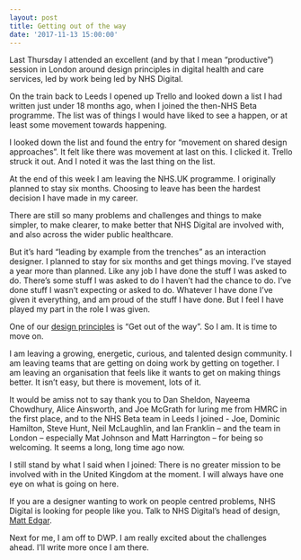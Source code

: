 ```yaml
---
layout: post
title: Getting out of the way
date: '2017-11-13 15:00:00'
---
```

Last Thursday I attended an excellent (and by that I mean “productive”) session in London around design principles in digital health and care services, led by work being led by NHS Digital.

On the train back to Leeds I opened up Trello and looked down a list I had written just under 18 months ago, when I joined the then-NHS Beta programme. The list was of things I would have liked to see a happen, or at least some movement towards happening.

I looked down the list and found the entry for “movement on shared design approaches”. It felt like there was movement at last on this. I clicked it. Trello struck it out. And I noted it was the last thing on the list.

At the end of this week I am leaving the NHS.UK programme. I originally planned to stay six months. Choosing to leave has been the hardest decision I have made in my career.

There are still so many problems and challenges and things to make simpler, to make clearer, to make better that NHS Digital are involved with, and also across the wider public healthcare.

But it’s hard “leading by example from the trenches” as an interaction designer. I planned to stay for six months and get things moving. I’ve stayed a year more than planned. Like any job I have done the stuff I was asked to do. There’s some stuff I was asked to do I haven’t had the chance to do. I’ve done stuff I wasn’t expecting or asked to do. Whatever I have done I’ve given it everything, and am proud of the stuff I have done. But I feel I have played my part in the role I was given.

One of our [design principles](http://transformation.blog.nhs.uk/establishing-design-principles-for-nhs-uk) is “Get out of the way”. So I am. It is time to move on.

I am leaving a growing, energetic, curious, and talented design community. I am leaving teams that are getting on doing work by getting on together. I am leaving an organisation that feels like it wants to get on making things better. It isn’t easy, but there is movement, lots of it.

It would be amiss not to say thank you to Dan Sheldon, Nayeema Chowdhury, Alice Ainsworth, and Joe McGrath for luring me from HMRC in the first place, and to the NHS Beta team in Leeds I joined - Joe, Dominic Hamilton, Steve Hunt, Neil McLaughlin, and Ian Franklin – and the team in London – especially Mat Johnson and Matt Harrington – for being so welcoming. It seems a long, long time ago now.

I still stand by what I said when I joined: There is no greater mission to be involved with in the United Kingdom at the moment. I will always have one eye on what is going on here.

If you are a designer wanting to work on people centred problems, NHS Digital is looking for people like you. Talk to NHS Digital’s head of design, [Matt Edgar](https://twitter.com/mattedgar).

Next for me, I am off to DWP. I am really excited about the challenges ahead. I’ll write more once I am there.

